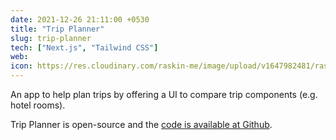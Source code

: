 ```yaml
---
date: 2021-12-26 21:11:00 +0530
title: "Trip Planner"
slug: trip-planner
tech: ["Next.js", "Tailwind CSS"]
web:
icon: https://res.cloudinary.com/raskin-me/image/upload/v1647982481/raskin.me/images/github-icon_zutfxg.png
---
```


An app to help plan trips by offering a UI to compare trip components (e.g. hotel rooms).

Trip Planner is open-source and
the [code is available at Github](https://github.com/perryraskin/trip-planner).

